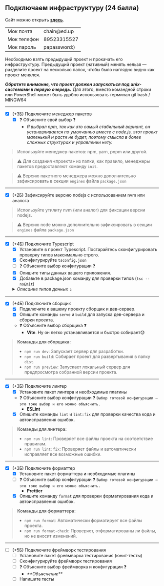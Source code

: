 ## Подключаем инфраструктуру (24 балла)

Сайт можно открыть [**здесь**](https://peter-v-bazanov.github.io/hse_web_auth_form/infra/index.html "пипипупу").

<table>
  <tr>
    <td>Мок почта</td>
    <td>chain@ed.up</td>
  </tr>
  <tr>
    <td>Мок телефон</td>
    <td>89523315527</td>
  </tr>
  <tr>
    <td>Мок пароль</td>
    <td>papassword:)</td>
  </tr>
</table>

Необходимо взять предыдущий проект и прокачать его инфраструктуру. Предыдущий проект (нативный) менять нельзя — разделите проект на несколько папок, чтобы было наглядно видно как проект менялся.

***Обратите внимание, что проект должен запускаться под unix-системами в первую очередь.*** Для этого, вместо командной строки или PowerShell может быть удобно использовать терминал git bash / MINGW64

---
- [x] (+3Б) Подключите менеджер пакетов
    - [x] ❓ Объясните свой выбор ❓
        - *Я выбрал npm, так как это самый стабильный вариант, он устанавливается по умолчанию вместе с node.js, этот проект маленький и расти не будет, поэтому смысла в более сложных структурах и управлении нету.*

> Используйте менеджер пакетов: npm, yarn, pnpm или другой. 

> ⚠️ Для создания «проекта» из папки, как правило, менеджеры пакетов предоставляют команду `init`.

> ⚠️ Версию пакетного менеджера можно дополнительно зафиксировать в секции `engines` файла `package.json`

---
- [x] (+2Б) Зафиксируйте версию nodejs с использованием nvm или аналога

> Используйте утилиту nvm (или аналог) для фиксации версии nodejs.

> ⚠️ Версию node можно дополнительно зафиксировать в секции `engines` файла `package.json`

---
- [x] (+4Б) Подключите Typescript
    - [x] Установите в проект Typescript. Постарайтесь сконфигурировать проверку типов максимально строго.
    - [x] Сконфигурируйте `tsconfig.json`
    - [ ] ❓ Объясните выбор конфигурации ❓
    - [x] Опишите типы данных вашего приложения.
    - [x] Добавьте в package.json команду для проверки типов (`tsc --noEmit`)

    <details><summary><i>Описание типов данных ⤵️</i></summary>
    <ul>
      <li>
      `Translations`: Это интерфейс, описывающий объект, который используется для хранения переводов. Он представляет собой словарь, где ключи (типа `string`) — это идентификаторы элементов интерфейса (например, `"signIn"`), а значения (также `string`) — это их текстовое представление на определенном языке.
      </li>
      <li>
      `LoginResult` и `PasswordResult`: Это типы, созданные на основе констант `LoginValidationCodes` и PasswordValidationCodes`. Они представляют собой объединение всех возможных строк, которые могут вернуть функции валидации.
      </li>
      <li>
      Типизация DOM-элементов: В коде используется явное приведение типов для DOM-элементов (например, `as HTMLInputElement`), чтобы TypeScript знал о специфичных для элемента свойствах и методах.
      </li>
    </ul>
</details>

---
- [x] (+4Б) Подключите сборщик
    - [x] Подключите к вашему проекту сборщик и дев-сервер.
    - [x] Опишите команды `serve` и `build` для запуска дев-сервера и сборки проекта.
    - ❓ Объясните выбор сборщика ❓
        - **Vite**. Ну он легко устанавливается и быстро собирает😓

> **Команды для сборщика:**
> * `npm run dev`: Запускает сервер для разработки.
> * `npm run build`: Собирает проект для развертывания в папку `dist`.
> * `npm run preview`: Запускает локальный сервер для предпросмотра собранной версии проекта.

---
- [x] (+3Б) Подключите линтер
    - [x] Установите пакет линтера и необходимые плагины
    - ❓ Объясните выбор конфигурации ❓ 
    `Выбор готовой конфигурации — это тоже выбор и его можно объяснить.`
        - **ESLint**
    - [x] Опишите команды `lint` и `lint:fix` для проверки качества кода и автоисправления ошибок.

> **Команды для линтера:**
> * `npm run lint`: Проверяет все файлы проекта на соответствие правилам.
> * `npm run lint:fix`: Проверяет файлы и автоматически исправляет все возможные ошибки.


---
- [x] (+3Б) Подключите форматтер
    - [x] Установите пакет форматтера и необходимые плагины
    - [ ] ❓ Объясните выбор конфигурации ❓ 
    `Выбор готовой конфигурации — это тоже выбор и его можно объяснить.`
        - **Prettier**
    - [x] Опишите команду `format` для проверки форматирования кода и автоисправления ошибок.

> **Команды для форматтера:**
> * `npm run format`: Автоматически форматирует все файлы проекта.
> * `npm run format-check`: Проверяет, отформатированы ли файлы, но не вносит изменений.


---
- [ ] (+5Б) Подключите фреймворк тестирования
    - [ ] Установите пакет фреймворка тестирования (юнит-тесты)
    - [ ] Сконфигурируйте фреймворк тестирования
    - [ ] ❓ Объясните выбор фреймворка и  конфигурации ❓
        - *\*\*Объяснение\*\**
    - [ ] Напишите тесты 
